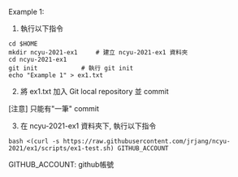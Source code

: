 Example 1:

1. 執行以下指令

```
cd $HOME
mkdir ncyu-2021-ex1		# 建立 ncyu-2021-ex1 資料夾
cd ncyu-2021-ex1
git init			# 執行 git init
echo "Example 1" > ex1.txt
```

2. 將 ex1.txt 加入 Git local repository 並 commit

[注意] 只能有"一筆" commit

3. 在 ncyu-2021-ex1 資料夾下, 執行以下指令

```
bash <(curl -s https://raw.githubusercontent.com/jrjang/ncyu-2021/ex1/scripts/ex1-test.sh) GITHUB_ACCOUNT
```

GITHUB_ACCOUNT: github帳號

